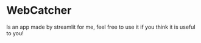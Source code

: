 # WebCatcher
Is an app made by streamlit for me, feel free to use it if you think it is useful to you!
